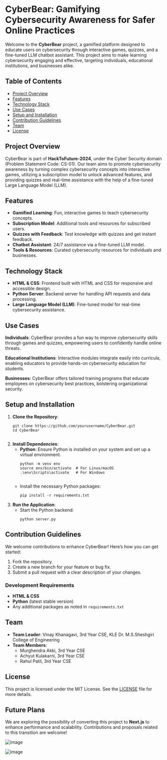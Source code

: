<h1>CyberBear: Gamifying Cybersecurity Awareness for Safer Online Practices</h1>

<p>Welcome to the <strong>CyberBear</strong> project, a gamified platform designed to educate users on cybersecurity through interactive games, quizzes, and a fine-tuned LLM chatbot assistant. This project aims to make learning cybersecurity engaging and effective, targeting individuals, educational institutions, and businesses alike.</p>

<h2>Table of Contents</h2>
<ul>
  <li><a href="#project-overview">Project Overview</a></li>
  <li><a href="#features">Features</a></li>
  <li><a href="#technology-stack">Technology Stack</a></li>
  <li><a href="#use-cases">Use Cases</a></li>
  <li><a href="#setup-and-installation">Setup and Installation</a></li>
  <li><a href="#contribution-guidelines">Contribution Guidelines</a></li>
  <li><a href="#team">Team</a></li>
  <li><a href="#license">License</a></li>
</ul>

<h2 id="project-overview">Project Overview</h2>
<p>CyberBear is part of <strong>HackToFuture-2024</strong>, under the Cyber Security domain (Problem Statement Code: CS-01). Our team aims to promote cybersecurity awareness by turning complex cybersecurity concepts into interactive games, utilizing a subscription model to unlock advanced features, and providing quizzes and real-time assistance with the help of a fine-tuned Large Language Model (LLM).</p>

<h2 id="features">Features</h2>
<ul>
  <li><strong>Gamified Learning</strong>: Fun, interactive games to teach cybersecurity concepts.</li>
  <li><strong>Subscription Model</strong>: Additional tools and resources for subscribed users.</li>
  <li><strong>Quizzes with Feedback</strong>: Test knowledge with quizzes and get instant feedback.</li>
  <li><strong>Chatbot Assistant</strong>: 24/7 assistance via a fine-tuned LLM model.</li>
  <li><strong>Tools & Resources</strong>: Curated cybersecurity resources for individuals and businesses.</li>
</ul>

<h2 id="technology-stack">Technology Stack</h2>
<ul>
  <li><strong>HTML & CSS</strong>: Frontend built with HTML and CSS for responsive and accessible design.</li>
  <li><strong>Python Server</strong>: Backend server for handling API requests and data processing.</li>
  <li><strong>Large Language Model (LLM)</strong>: Fine-tuned model for real-time cybersecurity assistance.</li>
</ul>

<h2 id="use-cases">Use Cases</h2>
<p><strong>Individuals</strong>: CyberBear provides a fun way to improve cybersecurity skills through games and quizzes, empowering users to confidently handle online threats.</p>
<p><strong>Educational Institutions</strong>: Interactive modules integrate easily into curricula, enabling educators to provide hands-on cybersecurity education for students.</p>
<p><strong>Businesses</strong>: CyberBear offers tailored training programs that educate employees on cybersecurity best practices, bolstering organizational security.</p>

<h2 id="setup-and-installation">Setup and Installation</h2>
<ol>
  <li><strong>Clone the Repository</strong>:
    <pre><code>git clone https://github.com/yourusername/CyberBear.git
cd CyberBear
    </code></pre>
  </li>
  <li><strong>Install Dependencies</strong>:
    <ul>
      <li><strong>Python</strong>: Ensure Python is installed on your system and set up a virtual environment.
        <pre><code>python -m venv env
source env/bin/activate  # For Linux/macOS
.\env\Scripts\activate   # For Windows
        </code></pre>
      </li>
      <li>Install the necessary Python packages:
        <pre><code>pip install -r requirements.txt</code></pre>
      </li>
    </ul>
  </li>
  <li><strong>Run the Application</strong>:
    <ul>
      <li>Start the Python backend:
        <pre><code>python server.py</code></pre>
      </li>
    </ul>
  </li>
</ol>

<h2 id="contribution-guidelines">Contribution Guidelines</h2>
<p>We welcome contributions to enhance CyberBear! Here’s how you can get started:</p>
<ol>
  <li>Fork the repository.</li>
  <li>Create a new branch for your feature or bug fix.</li>
  <li>Submit a pull request with a clear description of your changes.</li>
</ol>

<h3>Development Requirements</h3>
<ul>
  <li><strong>HTML & CSS</strong></li>
  <li><strong>Python</strong> (latest stable version)</li>
  <li>Any additional packages as noted in <code>requirements.txt</code></li>
</ul>

<h2 id="team">Team</h2>
<ul>
  <li><strong>Team Leader</strong>: Vinay Khanagavi, 3rd Year CSE, KLE Dr. M.S.Sheshgiri College of Engineering</li>
  <li><strong>Team Members</strong>:
    <ul>
      <li>Murghendra Akki, 3rd Year CSE</li>
      <li>Achyut Kulakarni, 3rd Year CSE</li>
      <li>Rahul Patil, 3rd Year CSE</li>
    </ul>
  </li>
</ul>

<h2 id="license">License</h2>
<p>This project is licensed under the MIT License. See the <a href="LICENSE">LICENSE</a> file for more details.</p>

<h2 id="future-plans">Future Plans</h2>
<p>We are exploring the possibility of converting this project to <strong>Next.js</strong> to enhance performance and scalability. Contributions and proposals related to this transition are welcome!</p>


![image](https://github.com/Vinay-Khanagavi/CyberFit.github.io/assets/116386393/20f86349-0d7c-4db1-a9bb-7c34d7b3f206)


![image](https://github.com/Vinay-Khanagavi/CyberFit.github.io/assets/116386393/9584ded5-4ea0-488d-9647-cb9528cc64ff)


